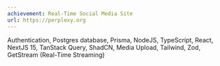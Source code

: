 ```yaml
---
achievement: Real-Time Social Media Site
url: https://perplexy.org
---
```


Authentication, Postgres database, Prisma, NodeJS, TypeScript, React, NextJS 15, TanStack Query, ShadCN, Media Upload, Tailwind, Zod, GetStream (Real-Time Streaming)
